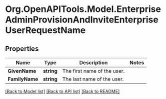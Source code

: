 # Org.OpenAPITools.Model.EnterpriseAdminProvisionAndInviteEnterpriseUserRequestName

## Properties

Name | Type | Description | Notes
------------ | ------------- | ------------- | -------------
**GivenName** | **string** | The first name of the user. | 
**FamilyName** | **string** | The last name of the user. | 

[[Back to Model list]](../README.md#documentation-for-models) [[Back to API list]](../README.md#documentation-for-api-endpoints) [[Back to README]](../README.md)

